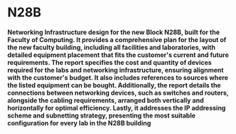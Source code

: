 # N28B
**Networking Infrastructure design for the new Block N28B, built for the
Faculty of Computing. It provides a comprehensive plan for the layout of the new faculty
building, including all facilities and laboratories, with detailed equipment placement that fits the
customer's current and future requirements.
The report specifies the cost and quantity of devices required for the labs and networking
infrastructure, ensuring alignment with the customer's budget. It also includes references to
sources where the listed equipment can be bought.
Additionally, the report details the connections between networking devices, such as switches
and routers, alongside the cabling requirements, arranged both vertically and horizontally for
optimal efficiency.
Lastly, it addresses the IP addressing scheme and subnetting strategy, presenting the most
suitable configuration for every lab in the N28B building**
